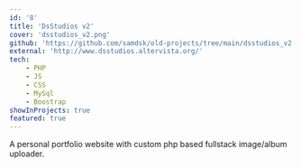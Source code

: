 ```yaml
---
id: '8'
title: 'DsStudios v2'
cover: 'dsstudios_v2.png'
github: 'https://github.com/samdsk/old-projects/tree/main/dsstudios_v2'
external: 'http://www.dsstudios.altervista.org/'
tech:
    - PHP
    - JS
    - CSS
    - MySql
    - Boostrap
showInProjects: true
featured: true
---
```


A personal portfolio website with custom php based fullstack image/album uploader.
